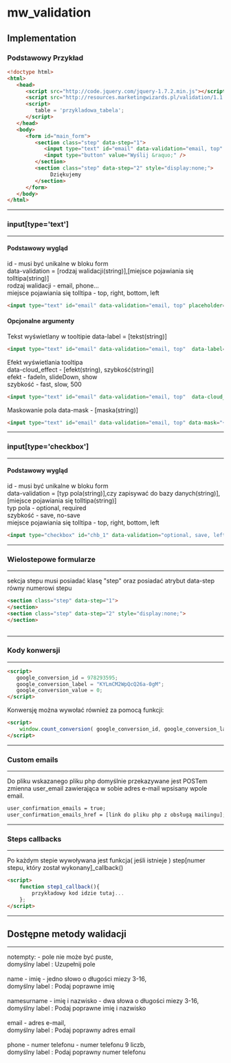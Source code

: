 mw_validation
=============

Implementation
-------------
### Podstawowy Przykład ###
```html
<!doctype html>
<html>
   <head>
      <script src="http://code.jquery.com/jquery-1.7.2.min.js"></script>
      <script src="http://resources.marketingwizards.pl/validation/1.1.5/walidacja-source.js"></script>
      <script>
         table = 'przykladowa_tabela'; 
      </script>
   </head>
   <body>
      <form id="main_form">
         <section class="step" data-step="1">
            <input type="text" id="email" data-validation="email, top" placeholder="Wpisz adres e-mail"/>
            <input type="button" value="Wyślij &raquo;" />
         </section>
         <section class="step" data-step="2" style="display:none;">
              Dziękujemy
         </section>
      </form>
   </body>
</html>
```

- - -
### input[type='text'] ###
- - -

#### Podstawowy wygląd ####

id - musi być unikalne w bloku form<br/>
data-validation = [rodzaj walidacji(string)],[miejsce pojawiania się tolltipa(string)]<br/>
rodzaj walidacji - email, phone...<br/>
miejsce pojawiania się tolltipa - top, right, bottom, left<br/>

```html
<input type="text" id="email" data-validation="email, top" placeholder="Wpisz adres e-mail"/>
```


#### Opcjonalne argumenty ####

Tekst wyświetlany w tooltipie
data-label = [tekst(string)]
```html
<input type="text" id="email" data-validation="email, top"  data-label="Pole nie może być puste" placeholder="Wpisz adres e-mail" />
```
Efekt wyświetlania tooltipa<br/>
data-cloud_effect - [efekt(string), szybkość(string)]<br/>
efekt - fadeIn, slideDown, show<br/>
szybkość - fast, slow, 500<br/>

```html
<input type="text" id="email" data-validation="email, top"  data-cloud_effect="slideDown, fast" placeholder="Wpisz adres e-mail" />
```
Maskowanie pola
data-mask - [maska(string)]
```html
<input type="text" id="email" data-validation="email, top" data-mask="+48-999-999-999" placeholder="Wpisz adres e-mail" />
```
- - -
### input[type='checkbox'] ###
- - -

#### Podstawowy wygląd ####

id - musi być unikalne w bloku form<br/>
data-validation = [typ pola(string)],czy zapisywać do bazy danych(string)],[miejsce pojawiania się tolltipa(string)]
<br/>
typ pola - optional, required<br/>
szybkość - save, no-save<br/>
miejsce pojawiania się tolltipa - top, right, bottom, left<br/>

```html
<input type="checkbox" id="chb_1" data-validation="optional, save, left"/>
```


- - -
### Wielostepowe formularze ###
- - -
sekcja stepu musi posiadać klasę "step" oraz posiadać atrybut data-step równy numerowi stepu<br/>


```html
<section class="step" data-step="1">
</section>
<section class="step" data-step="2" style="display:none;">
</section>
      
```

- - -
### Kody konwersji ###
- - -

```html
<script>
   google_conversion_id = 978293595;
   google_conversion_label = "KYLmCM2WpQcQ26a-0gM";
   google_conversion_value = 0;
</script>
```
Konwersję można wywołać również za pomocą funkcji:
```html
<script>
    window.count_conversion( google_conversion_id, google_conversion_label, google_conversion_value );
</script>
```

- - -
### Custom emails ###
- - -
Do pliku wskazanego pliku php domyślnie przekazywane jest POSTem zmienna user_email zawierająca w sobie adres e-mail wpsisany wpole email.

```html
user_confirmation_emails = true;
user_confirmation_emails_href = [link do pliku php z obsługą mailingu];
```

- - -
### Steps callbacks ###
- - -
Po każdym stepie wywoływana jest funkcja( jeśli istnieje ) step[numer stepu, który został wykonany]_callback()

```html
<script>
    function step1_callback(){
        przykładowy kod idzie tutaj...
    };
</script>
```

- - -
## Dostępne metody walidacji ##
- - -

notempty: - pole nie może być puste,<br/>
domyślny label : Uzupełnij pole<br/>
<br/>
name - imię - jedno słowo o długości miezy 3-16,<br/>
domyślny label : Podaj poprawne imię<br/>
<br/>
namesurname - imię i nazwisko - dwa słowa o długości miezy 3-16,<br/>
domyślny label : Podaj poprawne imię i nazwisko<br/>
<br/>
email - adres e-mail,<br/>
domyślny label : Podaj poprawny adres email<br/>
<br/>
phone - numer telefonu - numer telefonu 9 liczb,<br/>
domyślny label : Podaj poprawny numer telefonu<br/>
<br/>
